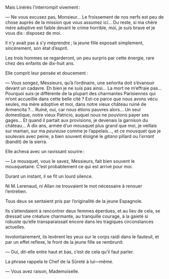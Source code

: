 Mais Linérès l’interrompit vivement :

— Ne vous excusez pas, Monsieur… Le froissement de nos nerfs est peu de
chose auprès de la mission que vous assumez ici… Du reste, si ma chère
mère adoptive est faible devant le crime horrible, moi, je suis brave et je
vous dis : disposez de moi.

Il n’y avait pas à s’y méprendre ; la jeune fille exposait simplement,
sincèrement, son état d’esprit.

Les trois hommes se regarderont, un peu surpris par cette énergie, rare
chez des enfants de dix-huit ans.

Elle comprit leur pensée et doucement :

— Vous songez, Messieurs, qu’à l’ordinaire, une señorita doit s’évanouir
devant un cadavre. Eh bien je ne suis pas ainsi… La mort ne m’effraie pas…
Pourquoi suis-je différente de la plupart des charmantes Parisiennes qui m’ont
accueillie dans cette belle cité ? Est-ce parce que nous avons vécu seules, ma
mère adoptive et moi, dans notre vieux château ruiné de Armencita ?… Ruiné,
oui, car nous étions pauvres alors… Un seul domestique, notre vieux Patricio, auquel nous ne pouvions payer ses gages… Et quand il partait aux provisions, je devenais la garnison du château… À dix ans, armée d’un mousquet plus grand que moi, je veillais sur maman, sur ma _peureuse_ comme je l’appelais…, et ce mousquet que je soulevais avec peine, a bien souvent éloigné le _gitano_ pillard ou l’_errant_ (bandit) de la sierra.

Elle acheva avec un ravissant sourire :

— Le mousquet, vous le savez, Messieurs, fait bien souvent le mousquetaire.
C’est probablement ce qui est arrivé pour moi.

Durant un instant, il se fit un lourd silence.

Ni M. Lerenaud, ni Allan ne trouvaient le mot nécessaire à renouer l’entretien.

Tous deux se sentaient pris par l’originalité de la jeune Espagnole.

Ils s’attendaient à rencontrer deux femmes éperdues, et au lieu de cela, se
dressait une créature charmante, au tranquille courage, à la gaieté si
robuste qu’elle transparaissait encore dans les tragiques circonstances
actuelles.

Involontairement, ils levèrent les yeux sur le corps raidi dans le fauteuil,
et par un effet reflexe, le front de la jeune fille se rembrunit.

— Oui, dit-elle entre haut et bas, c’est de cela qu’il faut parler.

La phrase rappela le Chef de la Sûreté à lui—même.

— Vous avez raison, Mademoiselle.
